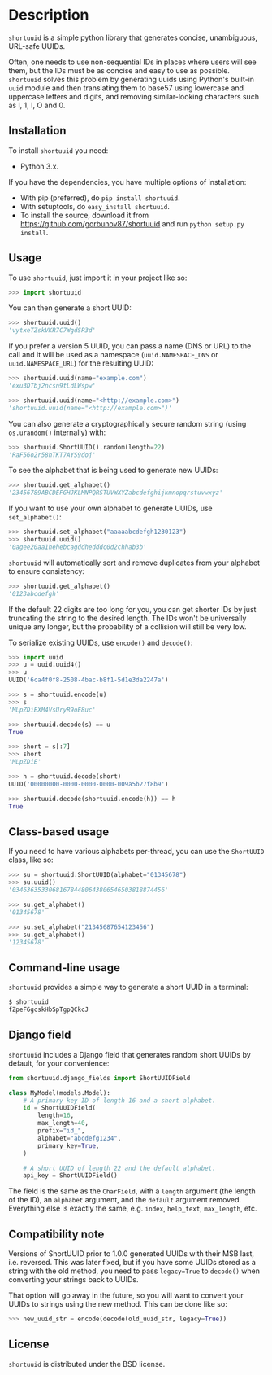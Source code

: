 Description
===========

`shortuuid` is a simple python library that generates concise, unambiguous, URL-safe
UUIDs.

Often, one needs to use non-sequential IDs in places where users will see them, but the
IDs must be as concise and easy to use as possible.  `shortuuid` solves this problem by
generating uuids using Python's built-in `uuid` module and then translating them to
base57 using lowercase and uppercase letters and digits, and removing similar-looking
characters such as l, 1, I, O and 0.


Installation
------------

To install `shortuuid` you need:

-   Python 3.x.

If you have the dependencies, you have multiple options of installation:

-   With pip (preferred), do `pip install shortuuid`.
-   With setuptools, do `easy_install shortuuid`.
-   To install the source, download it from
    https://github.com/gorbunov87/shortuuid and run `python setup.py
    install`.


Usage
-----

To use `shortuuid`, just import it in your project like so:

```python
>>> import shortuuid
```

You can then generate a short UUID:

```python
>>> shortuuid.uuid()
'vytxeTZskVKR7C7WgdSP3d'
```

If you prefer a version 5 UUID, you can pass a name (DNS or URL) to the call and it will
be used as a namespace (`uuid.NAMESPACE_DNS` or `uuid.NAMESPACE_URL`) for the resulting
UUID:

```python
>>> shortuuid.uuid(name="example.com")
'exu3DTbj2ncsn9tLdLWspw'

>>> shortuuid.uuid(name="<http://example.com>")
'shortuuid.uuid(name="<http://example.com>")'
```

You can also generate a cryptographically secure random string (using `os.urandom()`
internally) with:

```python
>>> shortuuid.ShortUUID().random(length=22)
'RaF56o2r58hTKT7AYS9doj'
```

To see the alphabet that is being used to generate new UUIDs:

```python
>>> shortuuid.get_alphabet()
'23456789ABCDEFGHJKLMNPQRSTUVWXYZabcdefghijkmnopqrstuvwxyz'
```

If you want to use your own alphabet to generate UUIDs, use `set_alphabet()`:

```python
>>> shortuuid.set_alphabet("aaaaabcdefgh1230123")
>>> shortuuid.uuid()
'0agee20aa1hehebcagddhedddc0d2chhab3b'
```

`shortuuid` will automatically sort and remove duplicates from your alphabet to ensure
consistency:

```python
>>> shortuuid.get_alphabet()
'0123abcdefgh'
```

If the default 22 digits are too long for you, you can get shorter IDs by just
truncating the string to the desired length. The IDs won't be universally unique any
longer, but the probability of a collision will still be very low.

To serialize existing UUIDs, use `encode()` and `decode()`:

```python
>>> import uuid
>>> u = uuid.uuid4()
>>> u
UUID('6ca4f0f8-2508-4bac-b8f1-5d1e3da2247a')

>>> s = shortuuid.encode(u)
>>> s
'MLpZDiEXM4VsUryR9oE8uc'

>>> shortuuid.decode(s) == u
True

>>> short = s[:7]
>>> short
'MLpZDiE'

>>> h = shortuuid.decode(short)
UUID('00000000-0000-0000-0000-009a5b27f8b9')

>>> shortuuid.decode(shortuuid.encode(h)) == h
True
```


Class-based usage
-----------------

If you need to have various alphabets per-thread, you can use the `ShortUUID` class,
like so:

```python
>>> su = shortuuid.ShortUUID(alphabet="01345678")
>>> su.uuid()
'034636353306816784480643806546503818874456'

>>> su.get_alphabet()
'01345678'

>>> su.set_alphabet("21345687654123456")
>>> su.get_alphabet()
'12345678'
```


Command-line usage
------------------

`shortuuid` provides a simple way to generate a short UUID in a terminal:

```bash
$ shortuuid
fZpeF6gcskHbSpTgpQCkcJ
```


Django field
------------

`shortuuid` includes a Django field that generates random short UUIDs by default, for
your convenience:

```python
from shortuuid.django_fields import ShortUUIDField

class MyModel(models.Model):
    # A primary key ID of length 16 and a short alphabet.
    id = ShortUUIDField(
        length=16,
        max_length=40,
        prefix="id_",
        alphabet="abcdefg1234",
        primary_key=True,
    )

    # A short UUID of length 22 and the default alphabet.
    api_key = ShortUUIDField()
```

The field is the same as the `CharField`, with a `length` argument (the length of the
ID), an `alphabet` argument, and the `default` argument removed. Everything else is
exactly the same, e.g. `index`, `help_text`, `max_length`, etc.


Compatibility note
------------------

Versions of ShortUUID prior to 1.0.0 generated UUIDs with their MSB last, i.e. reversed.
This was later fixed, but if you have some UUIDs stored as a string with the old method,
you need to pass `legacy=True` to `decode()` when converting your strings back to UUIDs.

That option will go away in the future, so you will want to convert your UUIDs to
strings using the new method. This can be done like so:

```python
>>> new_uuid_str = encode(decode(old_uuid_str, legacy=True))
```

License
-------

`shortuuid` is distributed under the BSD license.
